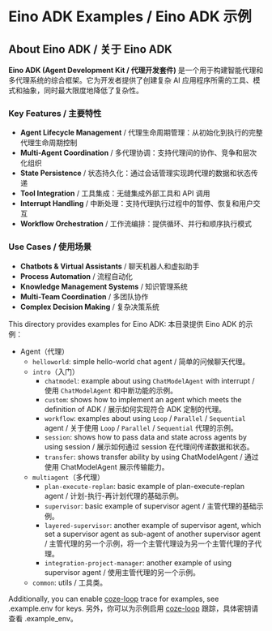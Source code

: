 # Eino ADK Examples / Eino ADK 示例

## About Eino ADK / 关于 Eino ADK

**Eino ADK (Agent Development Kit / 代理开发套件)** 是一个用于构建智能代理和多代理系统的综合框架。它为开发者提供了创建复杂 AI 应用程序所需的工具、模式和抽象，同时最大限度地降低了复杂性。

### Key Features / 主要特性

- **Agent Lifecycle Management** / 代理生命周期管理：从初始化到执行的完整代理生命周期控制
- **Multi-Agent Coordination** / 多代理协调：支持代理间的协作、竞争和层次化组织
- **State Persistence** / 状态持久化：通过会话管理实现跨代理的数据和状态传递
- **Tool Integration** / 工具集成：无缝集成外部工具和 API 调用
- **Interrupt Handling** / 中断处理：支持代理执行过程中的暂停、恢复和用户交互
- **Workflow Orchestration** / 工作流编排：提供循环、并行和顺序执行模式

### Use Cases / 使用场景

- **Chatbots & Virtual Assistants** / 聊天机器人和虚拟助手
- **Process Automation** / 流程自动化
- **Knowledge Management Systems** / 知识管理系统
- **Multi-Team Coordination** / 多团队协作
- **Complex Decision Making** / 复杂决策系统

This directory provides examples for Eino ADK:
本目录提供 Eino ADK 的示例：

- Agent（代理）
  - `helloworld`: simple hello-world chat agent / 简单的问候聊天代理。
  - `intro`（入门）
    - `chatmodel`: example about using `ChatModelAgent` with interrupt / 使用 `ChatModelAgent` 和中断功能的示例。
    - `custom`: shows how to implement an agent which meets the definition of ADK / 展示如何实现符合 ADK 定制的代理。
    - `workflow`: examples about using `Loop` / `Parallel` / `Sequential` agent / 关于使用 `Loop` / `Parallel` / `Sequential` 代理的示例。
    - `session`: shows how to pass data and state across agents by using session / 展示如何通过 session 在代理间传递数据和状态。
    - `transfer`: shows transfer ability by using ChatModelAgent / 通过使用 ChatModelAgent 展示传输能力。
  - `multiagent`（多代理）
    - `plan-execute-replan`: basic example of plan-execute-replan agent / 计划-执行-再计划代理的基础示例。
    - `supervisor`: basic example of supervisor agent / 主管代理的基础示例。
    - `layered-supervisor`: another example of supervisor agent, which set a supervisor agent as sub-agent of another supervisor agent / 主管代理的另一个示例，将一个主管代理设为另一个主管代理的子代理。
    - `integration-project-manager`: another example of using supervisor agent / 使用主管代理的另一个示例。
  - `common`: utils / 工具类。


Additionally, you can enable [coze-loop](https://github.com/coze-dev/coze-loop) trace for examples, see .example.env for keys.
另外，你可以为示例启用 [coze-loop](https://github.com/coze-dev/coze-loop) 跟踪，具体密钥请查看 .example_env。 